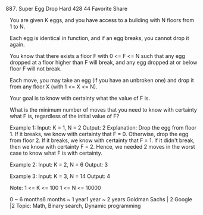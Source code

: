 887. Super Egg Drop
Hard 428 44 Favorite Share

You are given K eggs, and you have access to a building with N floors from 1 to N. 

Each egg is identical in function, and if an egg breaks, you cannot drop it again.

You know that there exists a floor F with 0 <= F <= N such that any egg dropped at a floor higher than F will break, and any egg dropped at or below floor F will not break.

Each move, you may take an egg (if you have an unbroken one) and drop it from any floor X (with 1 <= X <= N). 

Your goal is to know with certainty what the value of F is.

What is the minimum number of moves that you need to know with certainty what F is, regardless of the initial value of F?

Example 1:
Input: K = 1, N = 2
Output: 2
Explanation: 
Drop the egg from floor 1.  If it breaks, we know with certainty that F = 0.
Otherwise, drop the egg from floor 2.  If it breaks, we know with certainty that F = 1.
If it didn't break, then we know with certainty F = 2.
Hence, we needed 2 moves in the worst case to know what F is with certainty.

Example 2:
Input: K = 2, N = 6
Output: 3

Example 3:
Input: K = 3, N = 14
Output: 4

Note:
1 <= K <= 100
1 <= N <= 10000

0 ~ 6 months6 months ~ 1 year1 year ~ 2 years
Goldman Sachs | 2 Google |2
Topic:
Math, Binary search, Dynamic programming
